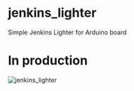 # jenkins_lighter
Simple Jenkins Lighter for Arduino board

# In production
![jenkins_lighter](http://s27.postimg.org/azldly3oj/2015_11_14.jpg)  
